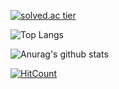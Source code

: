 [![solved.ac tier](http://mazassumnida.wtf/api/v2/generate_badge?boj=wjdgud0621)](https://solved.ac/wjdgud0621)

![Top Langs](https://github-readme-stats.vercel.app/api/top-langs/?username=dacoonkr&theme=buefy)

![Anurag's github stats](https://github-readme-stats.vercel.app/api?username=dacoonkr&theme=buefy)

[![HitCount](http://hits.dwyl.com/dacoonkr/dacoonkr.svg)](http://hits.dwyl.com/dacoonkr/dacoonkr)
